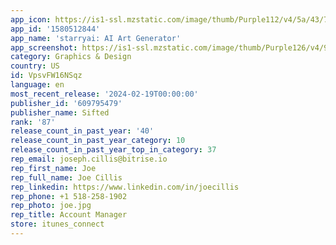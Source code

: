 ```yaml
---
app_icon: https://is1-ssl.mzstatic.com/image/thumb/Purple112/v4/5a/43/7d/5a437dfd-aa31-5756-0fa8-0999fc612102/AppIcon-0-0-1x_U007emarketing-0-10-0-85-220.png/1024x1024bb.png
app_id: '1580512844'
app_name: 'starryai: AI Art Generator'
app_screenshot: https://is1-ssl.mzstatic.com/image/thumb/Purple126/v4/98/88/fa/9888fa32-5764-36eb-b700-d14bfde3178e/b8156d6e-867c-45ac-9f58-eab21b555e97_Create_and_Share.png/1242x2208bb.png
category: Graphics & Design
country: US
id: VpsvFW16NSqz
language: en
most_recent_release: '2024-02-19T00:00:00'
publisher_id: '609795479'
publisher_name: Sifted
rank: '87'
release_count_in_past_year: '40'
release_count_in_past_year_category: 10
release_count_in_past_year_top_in_category: 37
rep_email: joseph.cillis@bitrise.io
rep_first_name: Joe
rep_full_name: Joe Cillis
rep_linkedin: https://www.linkedin.com/in/joecillis
rep_phone: +1 518-258-1902
rep_photo: joe.jpg
rep_title: Account Manager
store: itunes_connect
---
```

